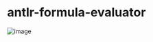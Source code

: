 ﻿# antlr-formula-evaluator

![image](https://github.com/ajitjha393/antlr-formula-evaluator/assets/42679346/03cfa036-a797-4b11-92d1-e87dfd7c0943)

